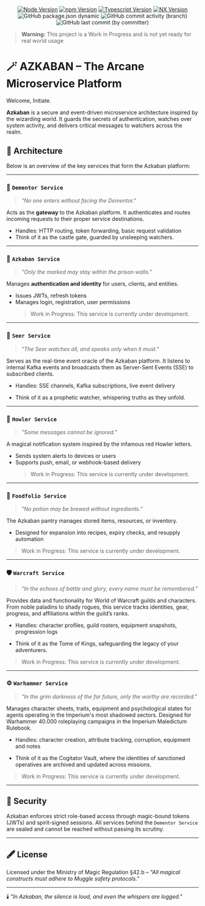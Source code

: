 <div align="center">

[![Node Version](https://img.shields.io/static/v1?label=Node&message=23.4.0&color=purple&style=for-the-badge)](https://nodejs.org)
[![npm Version](https://img.shields.io/static/v1?label=npm&message=11.0.0&color=purple&style=for-the-badge)](https://nodejs.org)
[![Typescript Version](https://img.shields.io/static/v1?label=Typescript&message=5.7.3&color=purple&style=for-the-badge)](https://typescriptlang.org)
[![NX Version](https://img.shields.io/static/v1?label=NX&message=20.4.5&color=purple&style=for-the-badge)](https://nx.dev)
![GitHub package.json dynamic](https://img.shields.io/github/package-json/version/ToxicToast/Azkaban_V4?style=for-the-badge&label=VERSION&color=purple)
![GitHub commit activity (branch)](https://img.shields.io/github/commit-activity/t/ToxicToast/Azkaban_V4?style=for-the-badge&label=COMMITS&color=purple)
![GitHub last commit (by committer)](https://img.shields.io/github/last-commit/ToxicToast/Azkaban_V4?style=for-the-badge&label=LAST%20COMMIT&color=purple)

</div>

> **Warning:**
> This project is a Work in Progress and is not yet ready for real world usage

# 🪄 AZKABAN – The Arcane Microservice Platform

Welcome, Initiate.

**Azkaban** is a secure and event-driven microservice architecture inspired by the wizarding world. It guards the secrets of authentication, watches over system activity, and delivers critical messages to watchers across the realm.

## 🧱 Architecture

Below is an overview of the key services that form the Azkaban platform:

---

### 🧊 `Dementor Service`

> _"No one enters without facing the Dementor."_

Acts as the **gateway** to the Azkaban platform. It authenticates and routes incoming requests to their proper service destinations.

- Handles: HTTP routing, token forwarding, basic request validation
- Think of it as the castle gate, guarded by unsleeping watchers.

---

### 🏰 `Azkaban Service`

> _"Only the marked may stay within the prison walls."_

Manages **authentication and identity** for users, clients, and entities.

- Issues JWTs, refresh tokens
- Manages login, registration, user permissions
    > Work in Progress: This service is currently under development.

---

### 🔮 `Seer Service`

> _"The Seer watches all, and speaks only when it must."_

Serves as the real-time event oracle of the Azkaban platform. It listens to internal Kafka events and broadcasts them as Server-Sent Events (SSE) to subscribed clients.

- Handles: SSE channels, Kafka subscriptions, live event delivery

- Think of it as a prophetic watcher, whispering truths as they unfold.

---

### 📣 `Howler Service`

> _"Some messages cannot be ignored."_

A magical notification system inspired by the infamous red Howler letters.

- Sends system alerts to devices or users
- Supports push, email, or webhook-based delivery
    > Work in Progress: This service is currently under development.

---

### 🥫 `Foodfolio Service`

> _"No potion may be brewed without ingredients."_

The Azkaban pantry manages stored items, resources, or inventory.

- Designed for expansion into recipes, expiry checks, and resupply automation

> Work in Progress: This service is currently under development.

---

### 🛡️ `Warcraft Service`

> _"In the echoes of battle and glory, every name must be remembered."_

Provides data and functionality for World of Warcraft guilds and characters. From noble paladins to shady rogues, this service tracks identities, gear, progress, and affiliations within the guild’s ranks.

- Handles: character profiles, guild rosters, equipment snapshots, progression logs

- Think of it as the Tome of Kings, safeguarding the legacy of your adventurers.

> Work in Progress: This service is currently under development.

---

### ⚙️ `Warhammer Service`

> _"In the grim darkness of the far future, only the worthy are recorded."_

Manages character sheets, traits, equipment and psychological states for agents operating in the Imperium's most shadowed sectors. Designed for Warhammer 40.000 roleplaying campaigns in the Imperium Maledictum Rulebook.

- Handles: character creation, attribute tracking, corruption, equipment and notes

- Think of it as the Cogitator Vault, where the identities of sanctioned operatives are archived and updated across missions.

> Work in Progress: This service is currently under development.

---

## 🔐 Security

Azkaban enforces strict role-based access through magic-bound tokens (JWTs) and spirit-signed sessions. All services behind the `Dementor Service` are sealed and cannot be reached without passing its scrutiny.

---

## 🖋️ License

Licensed under the Ministry of Magic Regulation §42.b – _"All magical constructs must adhere to Muggle safety protocols."_

---

🕯️ _"In Azkaban, the silence is loud, and even the whispers are logged."_
